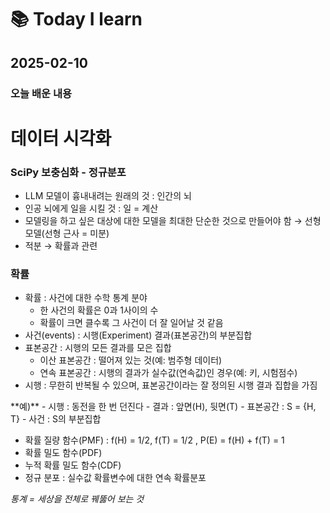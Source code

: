 # 📚 Today I learn

## 2025-02-10

### 오늘 배운 내용

# 데이터 시각화

### SciPy 보충심화 - 정규분포

- LLM 모델이 흉내내려는 원래의 것 : 인간의 뇌
- 인공 뇌에게 일을 시킬 것 : 일 = 계산
- 모델링을 하고 싶은 대상에 대한 모델을 최대한 단순한 것으로 만들어야 함 → 선형 모델(선형 근사 = 미분)
- 적분 → 확률과 관련

### 확률

- 확률 : 사건에 대한 수학 통계 분야
    - 한 사건의 확률은 0과 1사이의 수
    - 확률이 크면 클수록 그 사건이 더 잘 일어날 것 같음
- 사건(events) : 시행(Experiment) 결과(표본공간)의 부분집합
- 표본공간 : 시행의 모든 결과를 모은 집합
    - 이산 표본공간 : 떨어져 있는 것(예: 범주형 데이터)
    - 연속 표본공간 : 시행의 결과가 실수값(연속값)인 경우(예: 키, 시험점수)
- 시행 : 무한히 반복될 수 있으며, 표본공간이라는 잘 정의된 시행 결과 집합을 가짐

<aside>
**예)**
- 시행 : 동전을 한 번 던진다
- 결과 : 앞면(H), 뒷면(T)
- 표본공간 : S = {H, T}
- 사건 : S의 부분집합
</aside>

- 확률 질량 함수(PMF) : f(H) = 1/2, f(T) = 1/2 , P(E) = f(H) + f(T) = 1
- 확률 밀도 함수(PDF)
- 누적 확률 밀도 함수(CDF)
- 정규 분포 : 실수값 확률변수에 대한 연속 확률분포

*통계 = 세상을 전체로 꿰뚫어 보는 것*
